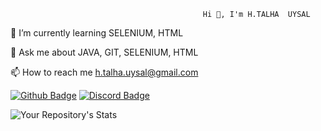                                                Hi 👋, I'm H.TALHA  UYSAL

🌱 I’m currently learning SELENIUM, HTML

💬 Ask me about JAVA, GIT, SELENIUM, HTML

📫 How to reach me h.talha.uysal@gmail.com

[![Github Badge](https://img.shields.io/badge/-Github-000?style=quare&labelColor=000&logo=Github&logoColor=white&link=link)](https://github.com/HTU16)
[![Discord Badge](https://img.shields.io/badge/-Discord-5865F2?style=flat-quare&labelColor=5865F2&logo=discord&logoColor=white&link=link)](https://discord.com/channels/@me)


![Your Repository's Stats](https://github-readme-stats.vercel.app/api?username=HTU16&show_icons=true)
<!---
HTU16/HTU16 is a ✨ special ✨ repository because its `README.md` (this file) appears on your GitHub profile.
You can click the Preview link to take a look at your changes.
--->
